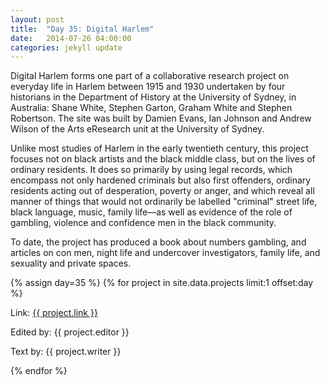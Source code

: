 ```yaml
---
layout: post
title:  "Day 35: Digital Harlem"
date:   2014-07-26 04:00:00
categories: jekyll update
---
```


<!-- Remember to change the date above -->

Digital Harlem forms one part of a collaborative research project on everyday life in Harlem between 1915 and 1930 undertaken by four historians in the Department of History at the University of Sydney, in Australia: Shane White, Stephen Garton, Graham White and Stephen Robertson. The site was built by Damien Evans, Ian Johnson and Andrew Wilson of the Arts eResearch unit at the University of Sydney.

Unlike most studies of Harlem in the early twentieth century, this project focuses not on black artists and the black middle class, but on the lives of ordinary residents. It does so primarily by using legal records, which encompass not only hardened criminals but also first offenders, ordinary residents acting out of desperation, poverty or anger, and which reveal all manner of things that would not ordinarily be labelled "criminal" street life, black language, music, family life—as well as evidence of the role of gambling, violence and confidence men in the black community.

To date, the project has produced a book about numbers gambling, and articles on con men, night life and undercover investigators, family life, and sexuality and private spaces.





<!-- Remember to assign the day -->
{% assign day=35 %}
{% for project in site.data.projects limit:1 offset:day %}
<p>Link: <a href="{{ project.link }}">{{ project.link }}</a></p>
<p>Edited by: {{ project.editor }}</p>
<p>Text by: {{ project.writer }}</p>
{% endfor %}
